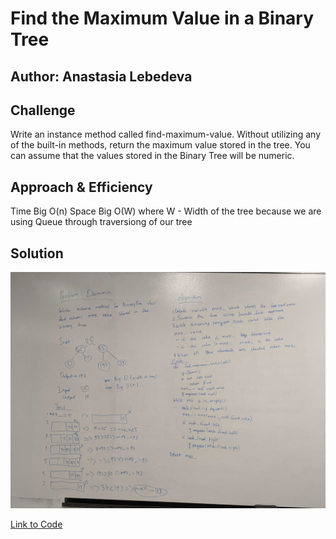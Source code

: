 # Find the Maximum Value in a Binary Tree

## Author: Anastasia Lebedeva

## Challenge
Write an instance method called find-maximum-value. Without utilizing any of the built-in methods, return the maximum value stored in the tree. You can assume that the values stored in the Binary Tree will be numeric.


## Approach & Efficiency

Time Big O(n)
Space Big O(W) where W - Width of the tree because we are using Queue through traversiong of our tree


## Solution
![Whiteboard Solution](https://github.com/nastinsk/python-data-structures-and-algorithms/blob/master/assets/find-maximum-binary-tree.jpg) 

[Link to Code](https://github.com/nastinsk/python-data-structures-and-algorithms/blob/master/challenges/find_maximum_binary_tree/find_maximum_binary_tree.py)
